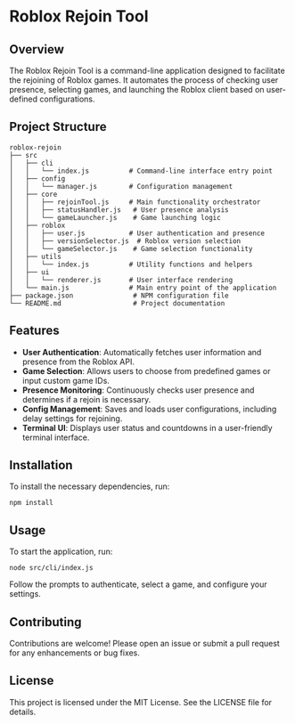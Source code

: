 # Roblox Rejoin Tool

## Overview
The Roblox Rejoin Tool is a command-line application designed to facilitate the rejoining of Roblox games. It automates the process of checking user presence, selecting games, and launching the Roblox client based on user-defined configurations.

## Project Structure
```
roblox-rejoin
├── src
│   ├── cli
│   │   └── index.js          # Command-line interface entry point
│   ├── config
│   │   └── manager.js        # Configuration management
│   ├── core
│   │   ├── rejoinTool.js     # Main functionality orchestrator
│   │   ├── statusHandler.js   # User presence analysis
│   │   └── gameLauncher.js    # Game launching logic
│   ├── roblox
│   │   ├── user.js           # User authentication and presence
│   │   ├── versionSelector.js  # Roblox version selection
│   │   └── gameSelector.js    # Game selection functionality
│   ├── utils
│   │   └── index.js          # Utility functions and helpers
│   ├── ui
│   │   └── renderer.js       # User interface rendering
│   └── main.js               # Main entry point of the application
├── package.json               # NPM configuration file
└── README.md                  # Project documentation
```

## Features
- **User Authentication**: Automatically fetches user information and presence from the Roblox API.
- **Game Selection**: Allows users to choose from predefined games or input custom game IDs.
- **Presence Monitoring**: Continuously checks user presence and determines if a rejoin is necessary.
- **Config Management**: Saves and loads user configurations, including delay settings for rejoining.
- **Terminal UI**: Displays user status and countdowns in a user-friendly terminal interface.

## Installation
To install the necessary dependencies, run:
```
npm install
```

## Usage
To start the application, run:
```
node src/cli/index.js
```

Follow the prompts to authenticate, select a game, and configure your settings.

## Contributing
Contributions are welcome! Please open an issue or submit a pull request for any enhancements or bug fixes.

## License
This project is licensed under the MIT License. See the LICENSE file for details.